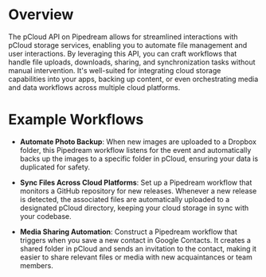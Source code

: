 # Overview

The pCloud API on Pipedream allows for streamlined interactions with pCloud storage services, enabling you to automate file management and user interactions. By leveraging this API, you can craft workflows that handle file uploads, downloads, sharing, and synchronization tasks without manual intervention. It's well-suited for integrating cloud storage capabilities into your apps, backing up content, or even orchestrating media and data workflows across multiple cloud platforms.

# Example Workflows

- **Automate Photo Backup**: When new images are uploaded to a Dropbox folder, this Pipedream workflow listens for the event and automatically backs up the images to a specific folder in pCloud, ensuring your data is duplicated for safety.

- **Sync Files Across Cloud Platforms**: Set up a Pipedream workflow that monitors a GitHub repository for new releases. Whenever a new release is detected, the associated files are automatically uploaded to a designated pCloud directory, keeping your cloud storage in sync with your codebase.

- **Media Sharing Automation**: Construct a Pipedream workflow that triggers when you save a new contact in Google Contacts. It creates a shared folder in pCloud and sends an invitation to the contact, making it easier to share relevant files or media with new acquaintances or team members.

